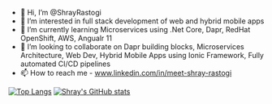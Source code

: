 - 👋 Hi, I’m @ShrayRastogi
- 👀 I’m interested in full stack development of web and hybrid mobile apps
- 🌱 I’m currently learning Microservices using .Net Core, Dapr, RedHat OpenShift, AWS, Angualr 11
- 💞️ I’m looking to collaborate on Dapr building blocks, Microservices Architecture, Web Dev, Hybrid Mobile Apps using Ionic Framework, Fully automated CI/CD pipelines
- 📫 How to reach me - www.linkedin.com/in/meet-shray-rastogi


[![Top Langs](https://github-readme-stats.vercel.app/api/top-langs/?username=ShrayRastogi&langs_count=8&theme=nightowl&layout=compact)](https://github.com/ShrayRastogi/github-readme-stats) [![Shray's GitHub stats](https://github-readme-stats.vercel.app/api?username=ShrayRastogi&show_icons=true&theme=nightowl&layout=compact)](https://github.com/ShrayRastogi/github-readme-stats)


<!---
ShrayRastogi/ShrayRastogi is a ✨ special ✨ repository because its `README.md` (this file) appears on your GitHub profile.
You can click the Preview link to take a look at your changes.
--->
